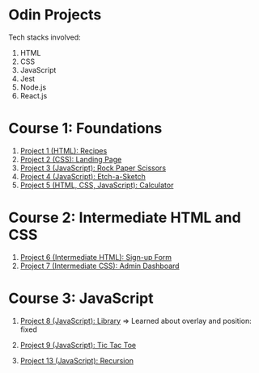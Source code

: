 # Odin Projects

Tech stacks involved: 
1) HTML
2) CSS 
3) JavaScript 
4) Jest 
5) Node.js 
6) React.js 

# Course 1: Foundations 
1. [Project 1 (HTML): Recipes](https://github.com/zongqiooi/odin-projects/tree/main/odin-recipes)
2. [Project 2 (CSS): Landing Page](https://github.com/zongqiooi/odin-projects/tree/main/odin-landing-page)
3. [Project 3 (JavaScript): Rock Paper Scissors](https://github.com/zongqiooi/odin-projects/tree/main/odin-rock-paper-scissors)
4. [Project 4 (JavaScript): Etch-a-Sketch](https://github.com/zongqiooi/odin-projects/tree/main/odin-etch-a-sketch)
5. [Project 5 (HTML, CSS, JavaScript): Calculator](https://github.com/zongqiooi/odin-projects/tree/main/odin-calculator)
  
# Course 2: Intermediate HTML and CSS
1. [Project 6 (Intermediate HTML): Sign-up Form](https://github.com/zongqiooi/odin-projects/tree/main/odin-sign-up-form)
2. [Project 7 (Intermediate CSS): Admin Dashboard](https://github.com/zongqiooi/odin-projects/tree/main/odin-admin-dashboard)
  
# Course 3: JavaScript 
1. [Project 8 (JavaScript): Library](https://github.com/zongqiooi/odin-projects/tree/main/odin-library) => Learned about overlay and position: fixed
2. [Project 9 (JavaScript): Tic Tac Toe](https://github.com/zongqiooi/odin-projects/tree/main/odin-tic-tac-toe)


6. [Project 13 (JavaScript): Recursion](https://github.com/zongqiooi/odin-projects/tree/main/odin-recursion)

